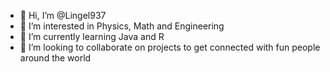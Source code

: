 - 👋 Hi, I’m @Lingel937
- 👀 I’m interested in Physics, Math and Engineering
- 🌱 I’m currently learning Java and R
- 💞️ I’m looking to collaborate on projects to get connected with fun people around the world
<!---
Lingel937/Lingel937 is a ✨ special ✨ repository because its `README.md` (this file) appears on your GitHub profile.
You can click the Preview link to take a look at your changes.
--->
